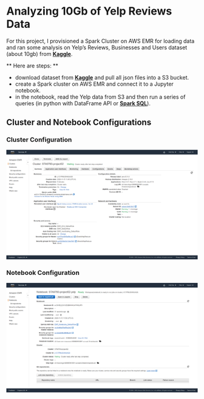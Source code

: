 # Analyzing 10Gb of Yelp Reviews Data

For this project, I provisioned a Spark Cluster on AWS EMR for loading data and ran some analysis on Yelp’s Reviews, Businesses and Users dataset (about 10gb) from **[Kaggle](https://www.kaggle.com/yelp-dataset/yelp-dataset)**.  

** Here are steps: **

* download dataset from **[Kaggle](https://www.kaggle.com/yelp-dataset/yelp-dataset)** and pull all json files into a S3 bucket.
* create a Spark cluster on AWS EMR and connect it to a Jupyter notebook.
* in the notebook, read the Yelp data from S3 and then run a series of queries (in python with DataFrame API or **[Spark SQL](https://spark.apache.org/docs/latest/api/python/pyspark.sql.html)**).

## Cluster and Notebook Configurations

### Cluster Configuration

![cluster_image](assets/cluster_configuration.png)

### Notebook Configuration

![notebook_image](assets/notebook_configuration.png)

